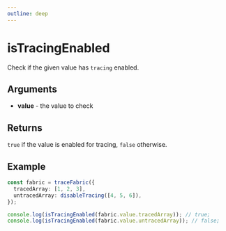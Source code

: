 ```yaml
---
outline: deep
---
```


# isTracingEnabled

Check if the given value has `tracing` enabled.

## Arguments

* **value** - the value to check

## Returns

`true` if the value is enabled for tracing, `false` otherwise.

## Example

```typescript
const fabric = traceFabric({
  tracedArray: [1, 2, 3],
  untracedArray: disableTracing([4, 5, 6]),
});

console.log(isTracingEnabled(fabric.value.tracedArray)); // true;
console.log(isTracingEnabled(fabric.value.untracedArray)); // false;
```
